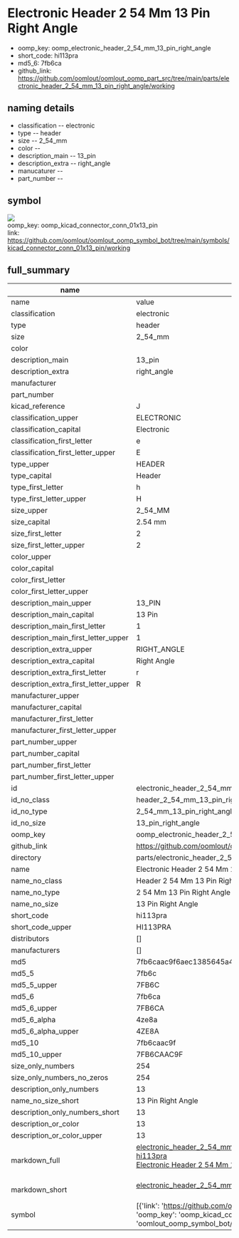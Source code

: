 # Electronic Header 2 54 Mm 13 Pin Right Angle

  
* oomp_key: oomp_electronic_header_2_54_mm_13_pin_right_angle 
* short_code: hi113pra
* md5_6: 7fb6ca  
* github_link: https://github.com/oomlout/oomlout_oomp_part_src/tree/main/parts/electronic_header_2_54_mm_13_pin_right_angle/working  
## naming details
* classification -- electronic
* type -- header
* size -- 2_54_mm
* color -- 
* description_main -- 13_pin
* description_extra -- right_angle
* manucaturer -- 
* part_number -- 



## symbol

![](symbol/{index}}/working/working_600.png)  
oomp_key: oomp_kicad_connector_conn_01x13_pin  
link: https://github.com/oomlout/oomlout_oomp_symbol_bot/tree/main/symbols/kicad_connector_conn_01x13_pin/working  


## full_summary
| name | value | 
| --- | --- | 
| name | value | 
| classification | electronic | 
| type | header | 
| size | 2_54_mm | 
| color |  | 
| description_main | 13_pin | 
| description_extra | right_angle | 
| manufacturer |  | 
| part_number |  | 
| kicad_reference | J | 
| classification_upper | ELECTRONIC | 
| classification_capital | Electronic | 
| classification_first_letter | e | 
| classification_first_letter_upper | E | 
| type_upper | HEADER | 
| type_capital | Header | 
| type_first_letter | h | 
| type_first_letter_upper | H | 
| size_upper | 2_54_MM | 
| size_capital | 2.54 mm | 
| size_first_letter | 2 | 
| size_first_letter_upper | 2 | 
| color_upper |  | 
| color_capital |  | 
| color_first_letter |  | 
| color_first_letter_upper |  | 
| description_main_upper | 13_PIN | 
| description_main_capital | 13 Pin | 
| description_main_first_letter | 1 | 
| description_main_first_letter_upper | 1 | 
| description_extra_upper | RIGHT_ANGLE | 
| description_extra_capital | Right Angle | 
| description_extra_first_letter | r | 
| description_extra_first_letter_upper | R | 
| manufacturer_upper |  | 
| manufacturer_capital |  | 
| manufacturer_first_letter |  | 
| manufacturer_first_letter_upper |  | 
| part_number_upper |  | 
| part_number_capital |  | 
| part_number_first_letter |  | 
| part_number_first_letter_upper |  | 
| id | electronic_header_2_54_mm_13_pin_right_angle | 
| id_no_class | header_2_54_mm_13_pin_right_angle | 
| id_no_type | 2_54_mm_13_pin_right_angle | 
| id_no_size | 13_pin_right_angle | 
| oomp_key | oomp_electronic_header_2_54_mm_13_pin_right_angle | 
| github_link | https://github.com/oomlout/oomlout_oomp_part_src/tree/main/parts/electronic_header_2_54_mm_13_pin_right_angle/working | 
| directory | parts/electronic_header_2_54_mm_13_pin_right_angle | 
| name | Electronic Header 2 54 Mm 13 Pin Right Angle | 
| name_no_class | Header 2 54 Mm 13 Pin Right Angle | 
| name_no_type | 2 54 Mm 13 Pin Right Angle | 
| name_no_size | 13 Pin Right Angle | 
| short_code | hi113pra | 
| short_code_upper | HI113PRA | 
| distributors | [] | 
| manufacturers | [] | 
| md5 | 7fb6caac9f6aec1385645a47dac41283 | 
| md5_5 | 7fb6c | 
| md5_5_upper | 7FB6C | 
| md5_6 | 7fb6ca | 
| md5_6_upper | 7FB6CA | 
| md5_6_alpha | 4ze8a | 
| md5_6_alpha_upper | 4ZE8A | 
| md5_10 | 7fb6caac9f | 
| md5_10_upper | 7FB6CAAC9F | 
| size_only_numbers | 254 | 
| size_only_numbers_no_zeros | 254 | 
| description_only_numbers | 13 | 
| name_no_size_short | 13 Pin Right Angle | 
| description_only_numbers_short | 13 | 
| description_or_color | 13 | 
| description_or_color_upper | 13 | 
| markdown_full | [electronic_header_2_54_mm_13_pin_right_angle](https://github.com/oomlout/oomlout_oomp_part_src/tree/main/parts/electronic_header_2_54_mm_13_pin_right_angle/working)<br>[hi113pra](https://github.com/oomlout/oomlout_oomp_part_src/tree/main/parts/electronic_header_2_54_mm_13_pin_right_angle/working)<br>[Electronic Header 2 54 Mm 13 Pin Right Angle](https://github.com/oomlout/oomlout_oomp_part_src/tree/main/parts/electronic_header_2_54_mm_13_pin_right_angle/working)<br><br> | 
| markdown_short | [electronic_header_2_54_mm_13_pin_right_angle](https://github.com/oomlout/oomlout_oomp_part_src/tree/main/parts/electronic_header_2_54_mm_13_pin_right_angle/working)<br><br> | 
| symbol | [{'link': 'https://github.com/oomlout/oomlout_oomp_symbol_bot/tree/main/symbols/kicad_connector_conn_01x13_pin', 'oomp_key': 'oomp_kicad_connector_conn_01x13_pin', 'directory': 'oomlout_oomp_symbol_bot/symbols/kicad_connector_conn_01x13_pin//working/working.kicad_sym', 'index': 0}] | 
